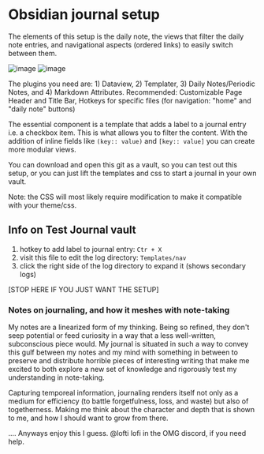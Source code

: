 # Obsidian journal setup

The elements of this setup is the daily note, the views that filter the daily note entries, and navigational aspects (ordered links) to easily switch between them. 

![image](https://user-images.githubusercontent.com/76537723/189468649-02d1c3cf-c15b-4fa1-867c-42524126eb00.png)
![image](https://user-images.githubusercontent.com/76537723/189468658-f2f27daa-d7eb-4490-8c80-3e2c1467eb64.png)


The plugins you need are: 1) Dataview, 2) Templater, 3) Daily Notes/Periodic Notes, and 4) Markdown Attributes. 
Recommended: Customizable Page Header and Title Bar, Hotkeys for specific files (for navigation: "home" and "daily note" buttons)

The essential component is a template that adds a label to a journal entry i.e. a checkbox item. This is what allows you to filter the content. With the addition of inline fields like `(key:: value)` and `[key:: value]` you can create more modular views.

You can download and open this git as a vault, so you can test out this setup, or you can just lift the templates and css to start a journal in your own vault.

Note: the CSS will most likely require modification to make it compatible with your theme/css.

## Info on Test Journal vault
1. hotkey to add label to journal entry: `Ctr + X`
2. visit this file to edit the log directory: `Templates/nav`
3. click the right side of the log directory to expand it (shows secondary logs)

[STOP HERE IF YOU JUST WANT THE SETUP]

### Notes on journaling, and how it meshes with note-taking

My notes are a linearized form of my thinking. Being so refined, they don't seep potential or feed curiosity in a way that a less well-written, subconscious piece would. My journal is situated in such a way to convey this gulf between my notes and my mind with something in between to preserve and distribute horrible pieces of interesting writing that make me excited to both explore a new set of knowledge and rigorously test my understanding in note-taking. 

Capturing temporeal information, journaling renders itself not only as a medium for efficiency (to battle forgetfulness, loss, and waste) but also of togetherness. Making me think about the character and depth that is shown to me, and how I should want to grow from there.

.... Anyways enjoy this I guess. @lofti lofi in the OMG discord, if you need help. 

